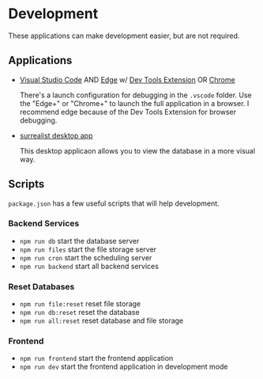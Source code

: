 # Development

These applications can make development easier, but are not required.

## Applications

- [Visual Studio Code](https://code.visualstudio.com) AND
  [Edge](https://microsoft.com/edge) w/ [Dev Tools Extension](https://marketplace.visualstudio.com/items?itemName=ms-edgedevtools.vscode-edge-devtools) OR [Chrome](https://google.com/chrome)

  There's a launch configuration for debugging in the `.vscode` folder.
  Use the "Edge+" or "Chrome+" to launch the full application in a browser.
  I recommend edge because of the Dev Tools Extension for browser debugging.

- [surrealist desktop app](https://surrealdb.com/surrealist)

  This desktop applicaon allows you to view the database in a more visual way.

## Scripts

`package.json` has a few useful scripts that will help development.

### Backend Services

- `npm run db` start the database server
- `npm run files` start the file storage server
- `npm run cron` start the scheduling server
- `npm run backend` start all backend services

### Reset Databases

- `npm run file:reset` reset file storage
- `npm run db:reset` reset the database
- `npm run all:reset` reset database and file storage

### Frontend

- `npm run frontend` start the frontend application
- `npm run dev` start the frontend application in development mode
